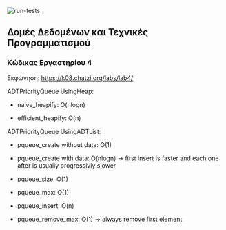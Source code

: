 ![run-tests](../../workflows/run-tests/badge.svg)

## Δομές Δεδομένων και Τεχνικές Προγραμματισμού

### Κώδικας Εργαστηρίου 4

Εκφώνηση: https://k08.chatzi.org/labs/lab4/

ADTPriorityQueue UsingHeap:

- naive_heapify: O(nlogn)

- efficient_heapify: O(n)

ADTPriorityQueue UsingADTList:

- pqueue_create without data: O(1)

- pqueue_create with data: O(nlogn) -> first insert is faster and each one after is usually progressivly slower 

- pqueue_size: O(1)

- pqueue_max: O(1)

- pqueue_insert: O(n)

- pqueue_remove_max: O(1) -> always remove first element